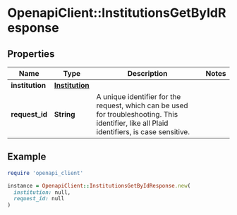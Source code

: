 # OpenapiClient::InstitutionsGetByIdResponse

## Properties

| Name | Type | Description | Notes |
| ---- | ---- | ----------- | ----- |
| **institution** | [**Institution**](Institution.md) |  |  |
| **request_id** | **String** | A unique identifier for the request, which can be used for troubleshooting. This identifier, like all Plaid identifiers, is case sensitive. |  |

## Example

```ruby
require 'openapi_client'

instance = OpenapiClient::InstitutionsGetByIdResponse.new(
  institution: null,
  request_id: null
)
```


